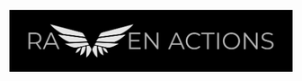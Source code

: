 <!-- markdownlint-disable MD041 -->
![Raven Actions](https://github.com/raven-actions/.github/blob/main/assets/images/banner_raven-actions.svg)
